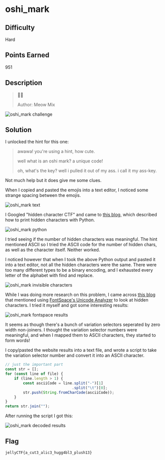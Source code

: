 # oshi_mark

## Difficulty

Hard

## Points Earned 

951

## Description

> 🌠‌󠅦‌󠅔‌󠅛‌󠅛‌󠄛‌󠄏‌󠅦‌󠅔‌󠅛‌󠅛‌󠄛‌󠄏‌󠅦‌󠅔‌󠅛‌󠅛‌󠄛‌󠄏‌󠅛‌󠅞‌󠅞‌󠅚‌󠄏‌󠅦‌󠅗‌󠅞‌󠄏‌󠅕‌󠅘‌󠅝‌󠅐‌󠅛‌󠅛‌󠅨‌󠄏‌󠅓‌󠅔‌󠅒‌󠅞‌󠅓‌󠅔‌󠅓‌󠄏‌󠅜‌󠅨‌󠄏‌󠅢‌󠅔‌󠅒‌󠅡‌󠅔‌󠅣‌󠄏‌󠅞‌󠅢‌󠅗‌󠅘‌󠄏‌󠅜‌󠅐‌󠅡‌󠅚‌󠄏‌󠅜‌󠅔‌󠅢‌󠅢‌󠅐‌󠅖‌󠅔‌󠄐‌󠄏‌󠅒‌󠅞‌󠅝‌󠅖‌󠅡‌󠅐‌󠅣‌󠅤‌󠅛‌󠅐‌󠅣‌󠅘‌󠅞‌󠅝‌󠅢‌󠄏‌󠅞‌󠅝‌󠄏‌󠅦‌󠅐‌󠅢‌󠅣‌󠅘‌󠅝‌󠅖‌󠄏‌󠅒‌󠅞‌󠅤‌󠅝‌󠅣‌󠅛‌󠅔‌󠅢‌󠅢‌󠄏‌󠅗‌󠅞‌󠅤‌󠅡‌󠅢‌󠄏‌󠄗‌󠅐‌󠅝‌󠅓‌󠄏‌󠅟‌󠅡‌󠅞‌󠅑‌󠅐‌󠅑‌󠅛‌󠅨‌󠄏‌󠅑‌󠅡‌󠅐‌󠅘‌󠅝‌󠄏‌󠅒‌󠅔‌󠅛‌󠅛‌󠅢‌󠄘‌󠄏‌󠅕‌󠅘‌󠅖‌󠅤‌󠅡‌󠅘‌󠅝‌󠅖‌󠄏‌󠅞‌󠅤‌󠅣‌󠄏‌󠅣‌󠅗‌󠅐‌󠅣‌󠄏‌󠄑‌󠅐‌󠅦‌󠅐‌󠅦‌󠅐‌󠅦‌󠅐‌󠄑‌󠄏‌󠅜‌󠅔‌󠅐‌󠅝‌󠅢‌󠄏‌󠄑‌󠅘‌󠄏‌󠅛‌󠅞‌󠅥‌󠅔‌󠄏‌󠅨‌󠅞‌󠅤‌󠄐‌󠄑‌󠄏‌󠅜‌󠅐‌󠅨‌󠅑‌󠅔‌󠄏‌󠅨‌󠅞‌󠅤‌󠄖‌󠅥‌󠅔‌󠄏‌󠅕‌󠅘‌󠅝‌󠅐‌󠅛‌󠅛‌󠅨‌󠄏‌󠅕‌󠅞‌󠅤‌󠅝‌󠅓‌󠄏‌󠅐‌󠄏‌󠅤‌󠅢‌󠅔‌󠄏‌󠅕‌󠅞‌󠅡‌󠄏‌󠅐‌󠅛‌󠅛‌󠄏‌󠅣‌󠅗‌󠅐‌󠅣‌󠄏‌󠅝‌󠅔‌󠅡‌󠅓‌󠅨‌󠄏‌󠅚‌󠅝‌󠅞‌󠅦‌󠅛‌󠅔‌󠅓‌󠅖‌󠅔‌󠄏‌󠅨‌󠅞‌󠅤‌󠄖‌󠅥‌󠅔‌󠄏‌󠅐‌󠅒‌󠅒‌󠅤‌󠅜‌󠅤‌󠅛‌󠅐‌󠅣‌󠅔‌󠅓‌󠄏‌󠅞‌󠅥‌󠅔‌󠅡‌󠄏‌󠅣‌󠅗‌󠅔‌󠄏‌󠅨‌󠅔‌󠅐‌󠅡‌󠅢‌󠄝‌󠄏‌󠅐‌󠅝‌󠅓‌󠄏‌󠅛‌󠅔‌󠅣‌󠄖‌󠅢‌󠄏‌󠅑‌󠅔‌󠄏‌󠅗‌󠅞‌󠅝‌󠅔‌󠅢‌󠅣‌󠄛‌󠄏‌󠅨‌󠅞‌󠅤‌󠄏‌󠅟‌󠅡‌󠅞‌󠅑‌󠅐‌󠅑‌󠅛‌󠅨‌󠄏‌󠅒‌󠅞‌󠅤‌󠅛‌󠅓‌󠅝‌󠄖‌󠅣‌󠄏‌󠅔‌󠅥‌󠅔‌󠅝‌󠄏‌󠅕‌󠅘‌󠅖‌󠅤‌󠅡‌󠅔‌󠄏‌󠅞‌󠅤‌󠅣‌󠄏‌󠅣‌󠅗‌󠅔‌󠄏‌󠅜‌󠅔‌󠅢‌󠅢‌󠅐‌󠅖‌󠅔‌󠄏‌󠅦‌󠅘‌󠅣‌󠅗‌󠅞‌󠅤‌󠅣‌󠄏‌󠅡‌󠅔‌󠅛‌󠅨‌󠅘‌󠅝‌󠅖‌󠄏‌󠅞‌󠅝‌󠄏‌󠅐‌󠄏‌󠅢‌󠅘‌󠅛‌󠅛‌󠅨‌󠄏‌󠅤‌󠅝‌󠅘‌󠅒‌󠅞‌󠅓‌󠅔‌󠄏‌󠅓‌󠅔‌󠅒‌󠅞‌󠅓‌󠅘‌󠅝‌󠅖‌󠄏‌󠅢‌󠅘‌󠅣‌󠅔‌󠄏‌󠅨‌󠅞‌󠅤‌󠄏‌󠅕‌󠅞‌󠅤‌󠅝‌󠅓‌󠄏‌󠅤‌󠅢‌󠅘‌󠅝‌󠅖‌󠄏‌󠅗‌󠅘‌󠅝‌󠅣‌󠅢‌󠄝‌󠄏‌󠅓‌󠅞‌󠅝‌󠄖‌󠅣‌󠄏‌󠅦‌󠅞‌󠅡‌󠅡‌󠅨‌󠄏‌󠅣‌󠅗‌󠅞‌󠅤‌󠅖‌󠅗‌󠄛‌󠄏‌󠅘‌󠄏‌󠅦‌󠅞‌󠅝‌󠄖‌󠅣‌󠄏‌󠅣‌󠅔‌󠅛‌󠅛‌󠄏‌󠅐‌󠅝‌󠅨‌󠅞‌󠅝‌󠅔‌󠄐‌󠄏‌󠅗‌󠅞‌󠅦‌󠄏‌󠅐‌󠅑‌󠅞‌󠅤‌󠅣‌󠄏‌󠅣‌󠅗‌󠅘‌󠅢‌󠄮‌󠄏‌󠅛‌󠅔‌󠅣‌󠄖‌󠅢‌󠄏‌󠅖‌󠅘‌󠅥‌󠅔‌󠄏‌󠅨‌󠅞‌󠅤‌󠄏‌󠅐‌󠄏‌󠅟‌󠅡‌󠅘‌󠅩‌󠅔‌󠄏‌󠅕‌󠅞‌󠅡‌󠄏‌󠅨‌󠅞‌󠅤‌󠅡‌󠄏‌󠅔‌󠅕‌󠅕‌󠅞‌󠅡‌󠅣‌󠅢‌󠄝‌󠄏‌󠅗‌󠅞‌󠅦‌󠄏‌󠅐‌󠅑‌󠅞‌󠅤‌󠅣‌󠄝‌󠄝‌󠄝‌󠄏‌󠅙‌󠅔‌󠅛‌󠅛‌󠅨‌󠄲‌󠅃‌󠄵‌󠅪‌󠅐‌󠅎‌󠅒‌󠅤‌󠅣‌󠄢‌󠅎‌󠅐‌󠅛‌󠅘‌󠅒‌󠄢‌󠅎‌󠅗‌󠅤‌󠅖‌󠅖‌󠄣‌󠅑‌󠅛‌󠄢‌󠅎‌󠅟‌󠅛‌󠅤‌󠅢‌󠅗‌󠄠‌󠄢‌󠅬‌󠄐‌󠄏‌󠅐‌󠅦‌󠅐‌󠅦‌󠅐‌󠅦‌󠅐‌󠅦‌󠅐‌󠅦‌󠅐‌󠅦‌󠅐‌󠅦‌󠅐‌󠄐‌󠄏‌󠅘‌󠅣‌󠄖‌󠅢‌󠄏‌󠅒‌󠅤‌󠅣‌󠅔‌󠄏‌󠅗‌󠅞‌󠅦‌󠄏‌󠅝‌󠅔‌󠅡‌󠅓‌󠅨‌󠄏‌󠅨‌󠅞‌󠅤‌󠄏‌󠅐‌󠅡‌󠅔‌󠄝🎀
> 
> Author: Meow Mix

![oshi_mark challenge](./images/oshi_mark.png "oshi_mark challenge")

## Solution

I unlocked the hint for this one:

> awawa! you're using a hint, how cute.
>
> well what is an oshi mark? a unique code!
> 
> oh, what's the key? well i pulled it out of my ass. i call it my ass-key.

Not much help but it does give me some clues.

When I copied and pasted the emojis into a text editor, I noticed some strange spacing between the emojis.

![oshi_mark text](./images/oshi_mark_text.png "oshi_mark text")

I Googled "hidden character CTF" and came to [this blog](https://captainnoob.medium.com/zero-width-space-steganography-zwsp-ctf-92e1c414c378), which described how to print hidden characters with Python.

![oshi_mark python](./images/oshi_mark_python.png "oshi_mark python")

I tried seeing if the number of hidden characters was meaningful. The hint mentioned ASCII so I tried the ASCII code for the number of hidden chars, as well as the character itself. Neither worked. 

I noticed however that when I took the above Python output and pasted it into a text editor, not all the hidden characters were the same. There were too many different types to be a binary encoding, and I exhausted every letter of the alphabet with find and replace.

![oshi_mark invisible characters](./images/oshi_mark_char.png "oshi_mark invisible characters")

While I was doing more research on this problem, I came across [this blog](https://reese.dev/codemash2019-ctf-solutions/#ghost-text) that mentioned using [FontSpace's Unicode Analyzer](https://www.fontspace.com/unicode/analyzer) to look at hidden characters. I tried it myself and got some interesting results:

![oshi_mark fontspace results](./images/oshi_mark_fontspace.png "oshi_mark fontspace results")

It seems as though there's a bunch of variation selectors seperated by zero width non-joiners. I thought the variation selector numbers were meaningful, and when I mapped them to ASCII characters, they started to form words!

I copy/pasted the website results into a text file, and wrote a script to take the variation selector number and convert it into an ASCII character.

```js
// just the important part
const str = [];
for (const line of file) {
    if (line.length > 1) {
        const asciiCode = line.split("-")[1]
                              .split("\t")[0];
        str.push(String.fromCharCode(asciiCode));
    }
}
return str.join("");
```
After running the script I got this:

![oshi_mark decoded results](./images/oshi_mark_decoded.png "oshi_mark decoded results")

## Flag

`jellyCTF{a_cut3_alic3_hugg4bl3_plush13}`